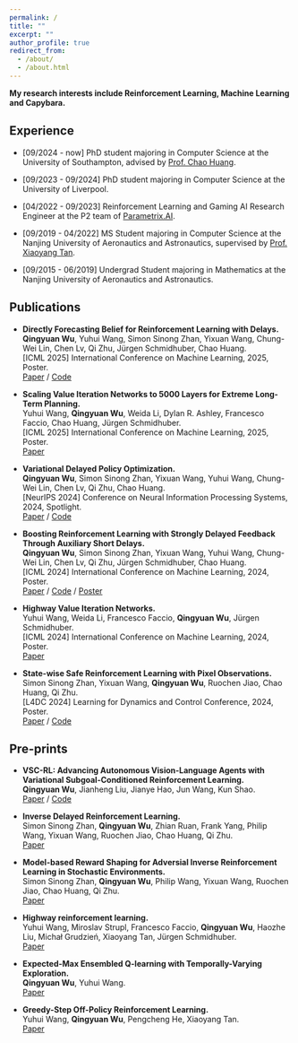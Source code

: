 ```yaml
---
permalink: /
title: ""
excerpt: ""
author_profile: true
redirect_from: 
  - /about/
  - /about.html
---
```


<!-- ## [[Resume](https://github.com/QingyuanWuNothing/Qingyuan-s-Resume/blob/main/resume.pdf)] -->
**My research interests include Reinforcement Learning, Machine Learning and Capybara.**

<!-- I am available for ~~internships~~ or visiting students related to **Reinforcement Learning**, please drop me an email if you are interested. -->

## Experience

* [09/2024 - now] PhD student majoring in Computer Science at the University of Southampton, advised by [Prof. Chao Huang](https://scholar.google.com/citations?user=GbY72eIAAAAJ&hl=en). 

* [09/2023 - 09/2024] PhD student majoring in Computer Science at the University of Liverpool. 

* [04/2022 - 09/2023] Reinforcement Learning and Gaming AI Research Engineer at the P2 team of [Parametrix.AI](https://chaocanshu.cn/).

* [09/2019 - 04/2022] MS Student majoring in Computer Science at the Nanjing University of Aeronautics and Astronautics, supervised by [Prof. Xiaoyang Tan](https://scholar.google.com/citations?user=rHMtSOYAAAAJ&hl=en).

* [09/2015 - 06/2019] Undergrad Student majoring in Mathematics at the Nanjing University of Aeronautics and Astronautics.

<!-- ## Recent News

* [05/2024] Our paper "Boosting Reinforcement Learning with Strongly Delayed Feedback Through Auxiliary Short Delays" has been accepted by International Conference on Machine Learning (ICML 2024). 

* [05/2024] Our paper "Highway Value Iteration Networks" **led by Yuhui** has been accepted by International Conference on Machine Learning (ICML 2024). 

* [03/2024] Our paper "State-Wise Safe Reinforcement Learning with Pixel Observations" **led by Simon** has been accepted by Learning for Dynamics and Control Conference (L4DC 2024). 

* [09/2023] Leaving Parametrix.AI, I start my PhD journey in the UK. -->

<!-- **If you are interested in our works, please also review my brilliant coauthors' works. CHEERS!** -->

<!-- ## Pre-prints
* [Under Review] **Qingyuan Wu**, Simon Sinong Zhan, Yixuan Wang, Yuhui Wang, Chung-Wei Lin, Chen Lv, Qi Zhu, Chao Huang. <u>Variational Delayed Policy Optimization.</u> [[paper](https://arxiv.org/pdf/2405.14226)] -->


## Publications

* **Directly Forecasting Belief for Reinforcement Learning with Delays.**
<br/> **Qingyuan Wu**, Yuhui Wang, Simon Sinong Zhan, Yixuan Wang, Chung-Wei Lin, Chen Lv, Qi Zhu, Jürgen Schmidhuber, Chao Huang. 
<br/> [ICML 2025] International Conference on Machine Learning, 2025, Poster.
<br/> [Paper](https://arxiv.org/abs/2505.00546) / [Code](https://github.com/QingyuanWuNothing/DFBT)

* **Scaling Value Iteration Networks to 5000 Layers for Extreme Long-Term Planning.**
<br/> Yuhui Wang, **Qingyuan Wu**, Weida Li, Dylan R. Ashley, Francesco Faccio, Chao Huang, Jürgen Schmidhuber.
<br/> [ICML 2025] International Conference on Machine Learning, 2025, Poster.
<br/> [Paper](https://arxiv.org/abs/2406.08404v1)

* **Variational Delayed Policy Optimization.**
<br/> **Qingyuan Wu**, Simon Sinong Zhan, Yixuan Wang, Yuhui Wang, Chung-Wei Lin, Chen Lv, Qi Zhu, Chao Huang.
<br/> [NeurIPS 2024] Conference on Neural Information Processing Systems, 2024, Spotlight.
<br/> [Paper](https://arxiv.org/abs/2405.14226) / [Code](https://github.com/QingyuanWuNothing/Variational-Delayed-Policy-Optimization)

* **Boosting Reinforcement Learning with Strongly Delayed Feedback Through Auxiliary Short Delays.**
<br/> **Qingyuan Wu**, Simon Sinong Zhan, Yixuan Wang, Yuhui Wang, Chung-Wei Lin, Chen Lv, Qi Zhu, Jürgen Schmidhuber, Chao Huang. 
<br/> [ICML 2024] International Conference on Machine Learning, 2024, Poster.
<br/> [Paper](https://arxiv.org/abs/2402.03141) / [Code](https://github.com/QingyuanWuNothing/AD-RL) / 
[Poster](https://drive.google.com/file/d/1mxBSyF6xri_g815AoVjgmBOvMOqGxmNm/view?usp=sharing)

* **Highway Value Iteration Networks.**
<br/> Yuhui Wang, Weida Li, Francesco Faccio, **Qingyuan Wu**, Jürgen Schmidhuber. 
<br/> [ICML 2024] International Conference on Machine Learning, 2024, Poster.
<br/> [Paper](https://arxiv.org/abs/2406.03485)

* **State-wise Safe Reinforcement Learning with Pixel Observations.**
<br/> Simon Sinong Zhan, Yixuan Wang, **Qingyuan Wu**, Ruochen Jiao, Chao Huang, Qi Zhu.
<br/> [L4DC 2024] Learning for Dynamics and Control Conference, 2024, Poster.
<br/> [Paper](https://arxiv.org/abs/2311.02227) / [Code](https://github.com/SimonZhan-code/Step-Wise_SafeRL_Pixel)



## Pre-prints

* **VSC-RL: Advancing Autonomous Vision-Language Agents with Variational Subgoal-Conditioned Reinforcement Learning.**
<br/> **Qingyuan Wu**, Jianheng Liu, Jianye Hao, Jun Wang, Kun Shao.
<br/> [Paper](https://arxiv.org/abs/2502.07949) / [Code](https://github.com/ai-agents-2030/VSC_RL)

* **Inverse Delayed Reinforcement Learning.**
<br/> Simon Sinong Zhan, **Qingyuan Wu**, Zhian Ruan, Frank Yang, Philip Wang, Yixuan Wang, Ruochen Jiao, Chao Huang, Qi Zhu.
<br/> [Paper](https://arxiv.org/abs/2412.02931)

* **Model-based Reward Shaping for Adversial Inverse Reinforcement Learning in Stochastic Environments.**
<br/> Simon Sinong Zhan, **Qingyuan Wu**, Philip Wang, Yixuan Wang, Ruochen Jiao, Chao Huang, Qi Zhu.
<br/> [Paper](https://arxiv.org/abs/2410.03847)

* **Highway reinforcement learning.**
<br/> Yuhui Wang, Miroslav Strupl, Francesco Faccio, **Qingyuan Wu**, Haozhe Liu, Michał Grudzień, Xiaoyang Tan, Jürgen Schmidhuber.
<br/> [Paper](https://arxiv.org/abs/2405.18289)

* **Expected-Max Ensembled Q-learning with Temporally-Varying Exploration.**
<br/> **Qingyuan Wu**, Yuhui Wang.
<br/> [Paper](https://www.researchgate.net/profile/Qingyuan-Wu-5/publication/355356383_Expected-Max_Ensembled_Q-learning_with_Temporally-Varying_Exploration/links/616b8eb1b90c51266254f3d2/Expected-Max-Ensembled-Q-learning-with-Temporally-Varying-Exploration.pdf)

* **Greedy-Step Off-Policy Reinforcement Learning.**
<br/> Yuhui Wang, **Qingyuan Wu**, Pengcheng He, Xiaoyang Tan. 
<br/> [Paper](https://arxiv.org/abs/2102.11717)


<!-- 
## Useful Links

* [Reinforcement Learnin: An introduction](http://incompleteideas.net/book/the-book-2nd.html) by Richard S. Sutton and Andrew G. Barto.


* [The Bitter Lesson](http://www.incompleteideas.net/IncIdeas/BitterLesson.html) by Richard S. Sutton. -->